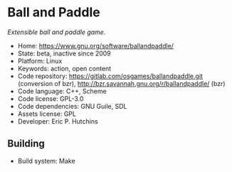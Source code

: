 # Ball and Paddle

_Extensible ball and paddle game._

- Home: https://www.gnu.org/software/ballandpaddle/
- State: beta, inactive since 2009
- Platform: Linux
- Keywords: action, open content
- Code repository: https://gitlab.com/osgames/ballandpaddle.git (conversion of bzr), http://bzr.savannah.gnu.org/r/ballandpaddle/ (bzr)
- Code language: C++, Scheme
- Code license: GPL-3.0
- Code dependencies: GNU Guile, SDL
- Assets license: GPL
- Developer: Eric P. Hutchins

## Building

- Build system: Make